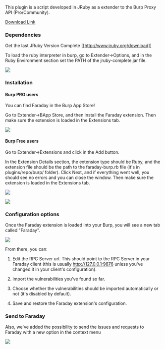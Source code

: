 This plugin is a script developed in JRuby as a extender to the Burp Proxy API (Pro/Community).

[Download Link](https://github.com/infobyte/faraday/releases/download/v3.6.0/faraday-burp-plugin-v2.jar) 

### Dependencies
Get the last JRuby Version Complete [[http://www.jruby.org/download]]

To load the ruby interpreter in burp, go to Extender->Options, and in the Ruby Environment section set the PATH of the jruby-complete.jar file.

![](https://raw.github.com/wiki/infobyte/faraday/images/plugins/burp/ruby_path.png)

### Installation
#### Burp PRO users

You can find Faraday in the Burp App Store!

Go to Extender->BApp Store, and then install the Faraday extension. Then make sure the extension is loaded in the Extensions tab.

![](https://raw.github.com/wiki/infobyte/faraday/images/plugins/burp/store.png)

#### Burp Free users

Go to Extender->Extensions and click in the Add button.

In the Extension Details section, the extension type should be Ruby, and the extension file should be the path to the faraday-burp.rb file (it's in plugins/repo/burp/ folder). Click Next, and if everything went well, you should see no errors and you can close the window. Then make sure the extension is loaded in the Extensions tab.

![](https://raw.github.com/wiki/infobyte/faraday/images/plugins/burp/add_extension.png)

![](https://raw.github.com/wiki/infobyte/faraday/images/plugins/burp/loaded.png)

### Configuration options

Once the Faraday extension is loaded into your Burp, you will see a new tab called "Faraday".

![](https://raw.github.com/wiki/infobyte/faraday/images/plugins/burp/configuration.png)

From there, you can:

1) Edit the RPC Server url. This should point to the RPC Server in your Faraday client (this is usually http://127.0.0.1:9876 unless you've changed it in your client's configuration).

2) Import the vulnerabilities you've found so far.

3) Choose whether the vulnerabilities should be imported automatically or not (it's disabled by default).

4) Save and restore the Faraday extension's configuration.

### Send to Faraday

Also, we've added the possibility to send the issues and requests to Faraday with a new option in the context menu

![](https://raw.github.com/wiki/infobyte/faraday/images/plugins/burp/send_to.png)



